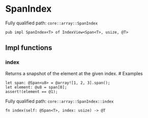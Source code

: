 # SpanIndex

Fully qualified path: `core::array::SpanIndex`

<pre><code class="language-rust">pub impl SpanIndex&lt;T&gt; of IndexView&lt;Span&lt;T&gt;, usize, @T&gt;</code></pre>

## Impl functions

### index

Returns a snapshot of the element at the given index.  # Examples
```cairo
let span: @Span<u8> = @array![1, 2, 3].span();
let element: @u8 = span[0];
assert!(element == @1);
```

Fully qualified path: `core::array::SpanIndex::index`

<pre><code class="language-rust">fn index(self: @Span&lt;T&gt;, index: usize) -&gt; @T</code></pre>



